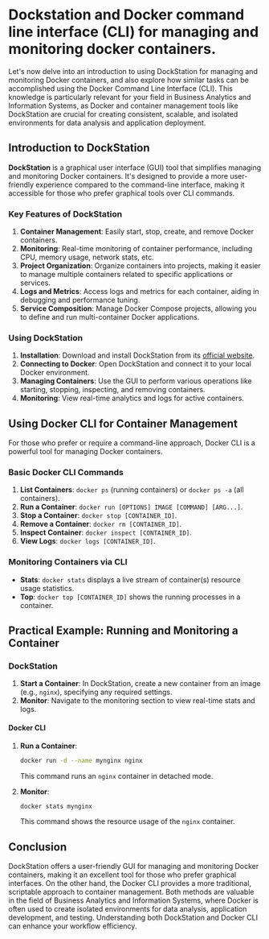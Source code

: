 # Dockstation and Docker command line interface (CLI) for managing and monitoring docker containers.

Let's now delve into an introduction to using DockStation for managing and monitoring Docker containers, and also explore how similar tasks can be accomplished using the Docker Command Line Interface (CLI). This knowledge is particularly relevant for your field in Business Analytics and Information Systems, as Docker and container management tools like DockStation are crucial for creating consistent, scalable, and isolated environments for data analysis and application deployment.

## Introduction to DockStation

**DockStation** is a graphical user interface (GUI) tool that simplifies managing and monitoring Docker containers. It's designed to provide a more user-friendly experience compared to the command-line interface, making it accessible for those who prefer graphical tools over CLI commands.

### Key Features of DockStation

1. **Container Management**: Easily start, stop, create, and remove Docker containers.
2. **Monitoring**: Real-time monitoring of container performance, including CPU, memory usage, network stats, etc.
3. **Project Organization**: Organize containers into projects, making it easier to manage multiple containers related to specific applications or services.
4. **Logs and Metrics**: Access logs and metrics for each container, aiding in debugging and performance tuning.
5. **Service Composition**: Manage Docker Compose projects, allowing you to define and run multi-container Docker applications.

### Using DockStation

1. **Installation**: Download and install DockStation from its [official website](https://dockstation.io/).
2. **Connecting to Docker**: Open DockStation and connect it to your local Docker environment.
3. **Managing Containers**: Use the GUI to perform various operations like starting, stopping, inspecting, and removing containers.
4. **Monitoring**: View real-time analytics and logs for active containers.

## Using Docker CLI for Container Management

For those who prefer or require a command-line approach, Docker CLI is a powerful tool for managing Docker containers.

### Basic Docker CLI Commands

1. **List Containers**: `docker ps` (running containers) or `docker ps -a` (all containers).
2. **Run a Container**: `docker run [OPTIONS] IMAGE [COMMAND] [ARG...]`.
3. **Stop a Container**: `docker stop [CONTAINER_ID]`.
4. **Remove a Container**: `docker rm [CONTAINER_ID]`.
5. **Inspect Container**: `docker inspect [CONTAINER_ID]`.
6. **View Logs**: `docker logs [CONTAINER_ID]`.

### Monitoring Containers via CLI

- **Stats**: `docker stats` displays a live stream of container(s) resource usage statistics.
- **Top**: `docker top [CONTAINER_ID]` shows the running processes in a container.

## Practical Example: Running and Monitoring a Container

### DockStation

1. **Start a Container**: In DockStation, create a new container from an image (e.g., `nginx`), specifying any required settings.
2. **Monitor**: Navigate to the monitoring section to view real-time stats and logs.

#### Docker CLI

1. **Run a Container**:

   ```bash
   docker run -d --name mynginx nginx
   ```

   This command runs an `nginx` container in detached mode.

2. **Monitor**:

   ```bash
   docker stats mynginx
   ```

   This command shows the resource usage of the `nginx` container.

## Conclusion

DockStation offers a user-friendly GUI for managing and monitoring Docker containers, making it an excellent tool for those who prefer graphical interfaces. On the other hand, the Docker CLI provides a more traditional, scriptable approach to container management. Both methods are valuable in the field of Business Analytics and Information Systems, where Docker is often used to create isolated environments for data analysis, application development, and testing. Understanding both DockStation and Docker CLI can enhance your workflow efficiency.
